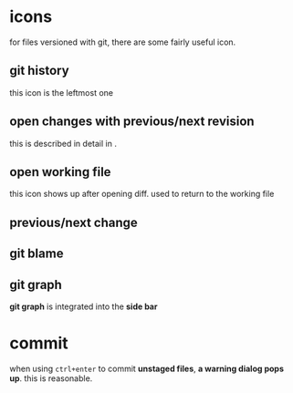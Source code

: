 # icons
for files versioned with git, there are some fairly useful icon.
## git history
this icon is the leftmost one
## open changes with previous/next revision
this is described in detail in [](diff.md).
## open working file
this icon shows up after opening diff. used to return to the working file
## previous/next change
## git blame
## git graph
**git graph** is integrated into the **side bar**

# commit
when using `ctrl+enter` to commit **unstaged files**, **a warning dialog pops up**. this is reasonable. 

